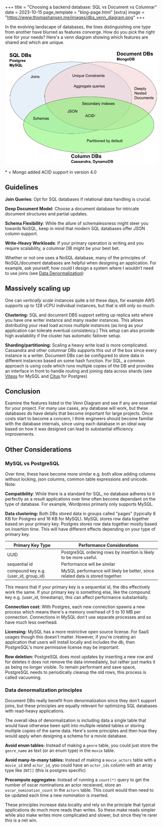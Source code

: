 +++
title = "Choosing a backend database: SQL vs Document vs Columnar"
date = 2023-10-15
page_template = "blog-page.html"
[extra]
image = "https://www.thomashansen.me/images/dbs_venn_diagram.png"
+++

In the evolving landscape of databases, the lines distinguishing one type from another have blurred as features converge. How do you pick the right one for your needs? Here's a venn diagram showing which features are shared and which are unique.

![Venn Diagram highlighting shared features among databases: All databases (ACID, Secondary Indexes, JSON), SQL & Columnar (schemas), SQL & Document (aggregate queries and unique indexes).](/images/dbs_venn_diagram.png)

&ast; = Mongo added ACID support in version 4.0

## Guidelines

**Join Queries**: Opt for SQL databases if relational data handling is crucial.

**Deep Document Model**: Choose a document database for intricate document structures and partial updates.

**Schema Flexibility**: While the allure of schemalessness might steer you towards NoSQL, keep in mind that modern SQL databases offer JSON column support.

**Write-Heavy Workloads**: If your primary operation is writing and you require scalability, a columnar DB might be your best bet.

Whether or not one uses a NoSQL database, many of the principles of NoSQL/document databases are helpful when designing an application. For example, ask yourself, how could I design a system where I wouldn’t need to use joins (see [Data Denormalization](#data-denormalization-principles))

## Massively scaling up

One can *vertically scale* instances quite a lot these days, for example AWS supports up to 128 vCPU individual instances, but that is still only so much.

**Clustering:** SQL and document DBS support setting up replica sets where you have one writer instance and many reader instances. This allows distributing your read load across multiple instances (as long as your application can tolerate eventual consistency.) This setup can also provide high availability if the cluster has automatic failover setup.

**Sharding/partitioning:** Scaling a heavy write load is more complicated. Cassandra and other columnar DBs supports this out of the box since every instance is a writer. Document DBs can be configured to store data in different instances based on some hash function. For SQL, a common approach is using code which runs multiple copies of the DB and provides an interface in front to handle routing and joining data across shards (see [Vitess](https://vitess.io/) for MySQL and [Citus](https://www.citusdata.com/) for Postgres)

## Conclusion

Examine the features listed in the Venn Diagram and see if any are essential for your project. For many use cases, any database will work, but these databases do have details that become important for large projects. Once costs start to become a concern, I think engineers should become familiar with the database internals, since using each database in an ideal way based on how it was designed can lead to substantial efficiency improvements.

## Other Considerations

### MySQL vs PostgreSQL

Over time, these have become more similar e.g. both allow adding columns without locking, json columns, common table expressions and unicode. Note:  

**Compatibility**: While there is a standard for SQL, no database adheres to it perfectly as a result applications over time often become dependant on the type of database. For example, Wordpress primarly only supports MySQL.

**Data clustering:** Both DBs stored data in groups called "pages" (typically 8 KB for Postgres and 16 KB for MySQL). MySQL stores row data together based on your primary key. Postgres stores row data together mostly based on insertion time. This will have different effects depending on your type of primary key.

| Primary Key Type                      | Performance Considerations                                                       |
|---------------------------------------|---------------------------------------------------------------------------------|
| UUID                                  | PostgreSQL ordering rows by insertion is likely to be more useful.              |
| sequential id                         | Performance will be similar                                                     |
| compound key e.g. (user_id, group_id) | MySQL performance will likely be better, since related data is stored together. |

This means that if your primary key is a sequential id, the dbs effectively work the same. If your primary key is something else, like the compound key e.g. (user_id, timestamp), this can affect performance substantially.

**Connection cost:** With Postgres, each new connection spawns a new process which means there's a memory overhead of 5 to 10 MB per connection. Connections in MySQL don't use separate processes and so have much less overhead.

**Licensing:** MySQL has a more restrictive open source license. For SaaS usages though this doesn't matter. However, if you're creating an application that users will install locally and includes the db, then PostgreSQL's more permissive license may be important.

**Row deletion:** PostgreSQL does most updates by inserting a new row and for deletes it does not remove the data immediately, but rather just marks it as being no longer visible. To remain performant and save space, PostgreSQL needs to periodically cleanup the old rows, this process is called vacuuming.

### Data denormalization principles

Document DBs really benefit from denormalization since they don't support joins, but these principles are equally relevant for optimizing SQL databases with read-heavy applications.

The overall idea of denormalization is including data a single table that would have otherwise been split into multiple related tables or storing multiple copies of the same data. Here's some principles and then how they would apply when designing a schema for a movie database.

**Avoid enum tables:** Instead of making a `genre` table, you could just store the `genre_name` as text (or an enum type) in the `movie` table.

**Avoid many-to-many tables:** Instead of making a `movie_actors` table with a `movie_id` and `actor_id`, you could have an `actor_ids` column with an array type like `INT[]` (this is postgres specific)

**Precompute aggregates:** Instead of running a `count(*)` query to get the number of oscar nominations an actor receieved, store an `oscar_nomination_count` in the `actors` table. This count would then need to be updated each time a new nomination is inserted.

These principles increase data locality and rely on the principle that typical applications do much more reads than writes. So these make reads simpler while also make writes more complicated and slower, but since they're rarer this is a net win.